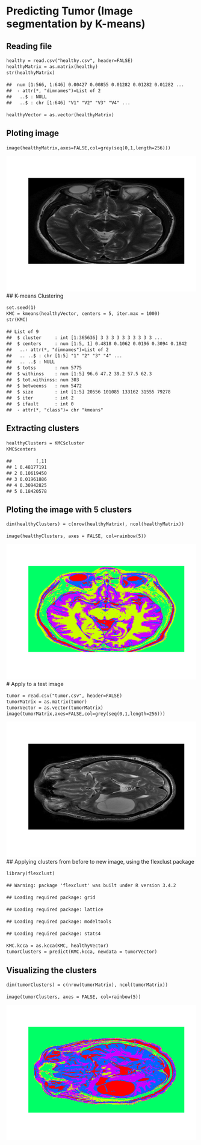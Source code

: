 Predicting Tumor (Image segmentation by K-means)
================================================

Reading file
------------

    healthy = read.csv("healthy.csv", header=FALSE)
    healthyMatrix = as.matrix(healthy)
    str(healthyMatrix)

    ##  num [1:566, 1:646] 0.00427 0.00855 0.01282 0.01282 0.01282 ...
    ##  - attr(*, "dimnames")=List of 2
    ##   ..$ : NULL
    ##   ..$ : chr [1:646] "V1" "V2" "V3" "V4" ...

    healthyVector = as.vector(healthyMatrix)

Ploting image
-------------

    image(healthyMatrix,axes=FALSE,col=grey(seq(0,1,length=256)))

![](imageSegmentation_files/figure-markdown_strict/unnamed-chunk-2-1.png)
\#\# K-means Clustering

    set.seed(1)
    KMC = kmeans(healthyVector, centers = 5, iter.max = 1000)
    str(KMC)

    ## List of 9
    ##  $ cluster     : int [1:365636] 3 3 3 3 3 3 3 3 3 3 ...
    ##  $ centers     : num [1:5, 1] 0.4818 0.1062 0.0196 0.3094 0.1842
    ##   ..- attr(*, "dimnames")=List of 2
    ##   .. ..$ : chr [1:5] "1" "2" "3" "4" ...
    ##   .. ..$ : NULL
    ##  $ totss       : num 5775
    ##  $ withinss    : num [1:5] 96.6 47.2 39.2 57.5 62.3
    ##  $ tot.withinss: num 303
    ##  $ betweenss   : num 5472
    ##  $ size        : int [1:5] 20556 101085 133162 31555 79278
    ##  $ iter        : int 2
    ##  $ ifault      : int 0
    ##  - attr(*, "class")= chr "kmeans"

Extracting clusters
-------------------

    healthyClusters = KMC$cluster
    KMC$centers

    ##         [,1]
    ## 1 0.48177191
    ## 2 0.10619450
    ## 3 0.01961886
    ## 4 0.30942825
    ## 5 0.18420578

Ploting the image with 5 clusters
---------------------------------

    dim(healthyClusters) = c(nrow(healthyMatrix), ncol(healthyMatrix))

    image(healthyClusters, axes = FALSE, col=rainbow(5))

![](imageSegmentation_files/figure-markdown_strict/unnamed-chunk-5-1.png)
\# Apply to a test image

    tumor = read.csv("tumor.csv", header=FALSE)
    tumorMatrix = as.matrix(tumor)
    tumorVector = as.vector(tumorMatrix)
    image(tumorMatrix,axes=FALSE,col=grey(seq(0,1,length=256)))

![](imageSegmentation_files/figure-markdown_strict/unnamed-chunk-6-1.png)
\#\# Applying clusters from before to new image, using the flexclust
package

    library(flexclust)

    ## Warning: package 'flexclust' was built under R version 3.4.2

    ## Loading required package: grid

    ## Loading required package: lattice

    ## Loading required package: modeltools

    ## Loading required package: stats4

    KMC.kcca = as.kcca(KMC, healthyVector)
    tumorClusters = predict(KMC.kcca, newdata = tumorVector)

Visualizing the clusters
------------------------

    dim(tumorClusters) = c(nrow(tumorMatrix), ncol(tumorMatrix))

    image(tumorClusters, axes = FALSE, col=rainbow(5))

![](imageSegmentation_files/figure-markdown_strict/unnamed-chunk-8-1.png)
